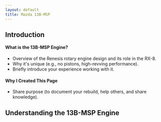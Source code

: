```yaml
---
layout: default
title: Mazda 13B-MSP
---
```

## Introduction

#### What is the 13B-MSP Engine?

- Overview of the Renesis rotary engine design and its role in the RX-8.
- Why it's unique (e.g., no pistons, high-revving performance).
- Briefly introduce your experience working with it.

#### Why I Created This Page

- Share  purpose (to document your rebuild, help others, and share knowledge).

## Understanding the 13B-MSP Engine

